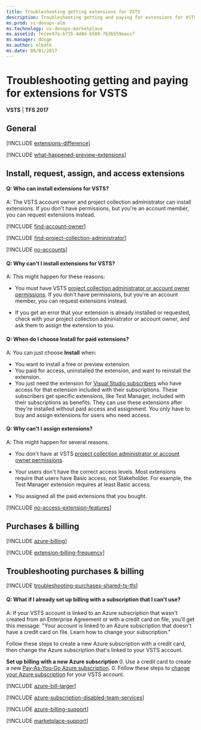 ```yaml
---
title: Troubleshooting getting extensions for VSTS
description: Troubleshooting getting and paying for extensions for VSTS
ms.prod: vs-devops-alm
ms.technology: vs-devops-marketplace
ms.assetid: fecee97a-b715-4d8d-b500-7b3b559eacc7 
ms.manager: douge
ms.author: elbatk
ms.date: 08/01/2017
---
```


[//]: # (monikerRange: '>= tfs-2017') 

# Troubleshooting getting and paying for extensions for VSTS

**VSTS** | **TFS 2017**


## General

<a name="difference"></a>

[!INCLUDE [extensions-difference](_shared/qa-extensions-difference.md)]

[!INCLUDE [what-happened-preview-extensions](../_shared/qa-what-happened-preview-extensions.md)]


## Install, request, assign, and access extensions

#### Q: Who can install extensions for VSTS?

A: The VSTS account owner and 
project collection administrator can install extensions. 
If you don't have permissions, but you're an account member, 
you can request extensions instead. 

<a name="find-owner"></a>

[!INCLUDE [find-account-owner](../_shared/qa-find-account-owner.md)]

[!INCLUDE [find-project-collection-administrator](../_shared/qa-find-project-collection-administrator.md)]

<a name="no-accounts"></a>

[!INCLUDE [no-accounts](../billing/_shared/qa-no-accounts.md)]

#### Q: Why can't I install extensions for VSTS?

A:	This might happen for these reasons:

<a name="no-permissions"></a>
*	You must have VSTS 
[project collection administrator or account owner permissions](#find-owner). 
If you don't have permissions, but you're an account member, 
you can request extensions instead.

<a name="no-assignment"></a>
*	If you get an error that your extension is already installed or 
requested, check with your project collection administrator 
or account owner, and ask them to assign the extension to you.


<a name="paid-access"></a>
#### Q: When do I choose Install for paid extensions? 

A: You can just choose **Install** when: 

*	You want to install a free or preview extension. 
*	You paid for access, uninstalled the extension, 
and want to reinstall the extension. 
*	You just need the extension for 
[Visual Studio subscribers](https://marketplace.visualstudio.com/subscriptions) 
who have access for that extension included with their subscriptions. 
These subscribers get specific extensions, like Test Manager, 
included with their subscriptions as benefits. They can use 
these extensions after they're installed without paid access 
and assignment. You only have to buy and assign extensions 
for users who need access.

<a name="cant-assign-extensions"></a>
#### Q:	Why can't I assign extensions?

A:	This might happen for several reasons.

*	You don't have at VSTS 
[project collection administrator or account owner permissions](#find-owner).

*	Your users don't have the correct access levels. 
Most extensions require that users have Basic access, not Stakeholder.
For example, the Test Manager extension requires at least Basic access.

*	You assigned all the paid extensions that you bought.

<a name="extension-access"></a>

[!INCLUDE [no-access-extension-features](../_shared/qa-no-access-extension-features.md)]


<a name="billing"></a>

## Purchases & billing


[!INCLUDE [azure-billing](../billing/_shared/qa-azure-billing.md)]

<a name="bill-period"></a>

[!INCLUDE [extension-billing-frequency](_shared/qa-extension-billing-frequency.md)]


## Troubleshooting purchases & billing

<a name="third-party-purchase-problems"></a>

[!INCLUDE [troubleshooting-purchases-shared-ts-tfs](_shared/qa-troubleshooting-purchases-shared-ts-tfs.md)]

<a name="cant-use-linked-azure-subscription"></a>
#### Q:	What if I already set up billing with a subscription that I can't use?

A:	If your VSTS account is linked to an Azure subscription 
that wasn't created from an Enterprise Agreement or with a credit card on file, 
you'll get this message: "Your account is linked to an Azure subscription 
that doesn't have a credit card on file. Learn how to change your subscription."

Follow these steps to create a new Azure subscription with a credit card, 
then change the Azure subscription that's linked to your VSTS account.

**Set up billing with a new Azure subscription**
0.	Use a credit card to create a new [Pay-As-You-Go Azure subscription](https://azure.microsoft.com/en-us/offers/ms-azr-0003p/).
0.	Follow these steps to [change your Azure subscription](/vsts/billing/set-up-billing-for-your-account-vs#change-azure-subscription) 
for your VSTS account.

[!INCLUDE [azure-bill-larger](../_shared/qa-azure-bill-larger.md)]

[!INCLUDE [azure-subscription-disabled-team-services](../_shared/qa-azure-subscription-disabled.md)]

[!INCLUDE [azure-billing-support](_shared/qa-azure-billing-support.md)]

<a name="get-support"></a>

[!INCLUDE [marketplace-support](_shared/qa-marketplace-support.md)]

